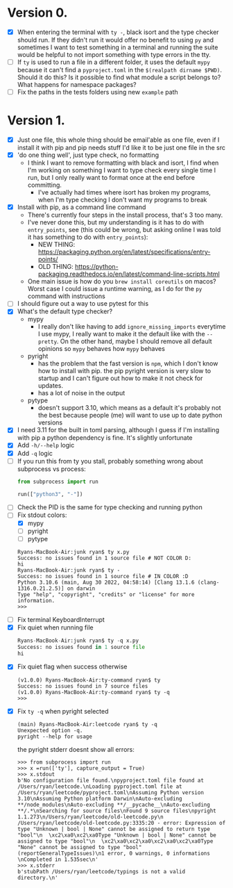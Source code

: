 # Version 0.

- [x] When entering the terminal with `ty -`, black isort and the type checker should run. If they didn't run it would offer no benefit to using `py` and sometimes I want to test something in a terminal and running the suite would be helpful to not import something with type errors in the tty.
- [ ] If `ty` is used to run a file in a different folder, it uses the default `mypy`
because it can't find a `pyproject.toml` in the `$(realpath dirname $PWD)`. Should it do this? Is it possible to find what module a script belongs to?
What happens for namespace packages?
- [ ] Fix the paths in the tests folders using new `example` path

# Version 1.

- [x] Just one file, this whole thing should be email'able as one file, even if I install it with pip and pip needs stuff I'd like it to be just one file in the src
- [x] 'do one thing well', just type check, no formatting
    - I think I want to remove formatting with black and isort, I find when I'm working on something I want to type check every single time I run, but I only really want to format once at the end before committing.
        - I've actually had times where isort has broken my programs, when I'm type checking I don't want my programs to break
- [x] Install with pip, as a command line command
    - There's currently four steps in the install process, that's 3 too many.
    - I've never done this, but my understanding is it has to do with `entry_points`, see (this could be wrong, but asking online I was told it has something to do with `entry_points`):
        - NEW THING: https://packaging.python.org/en/latest/specifications/entry-points/
        - OLD THING: https://python-packaging.readthedocs.io/en/latest/command-line-scripts.html
    - One main issue is how do you `brew install coreutils` on macos? Worst case I could issue a runtime warning, as I do for the `py` command with instructions
- [ ] I should figure out a way to use pytest for this
- [x] What's the default type checker?
    - mypy
        - I really don't like having to add `ignore_missing_imports` everytime I use mypy, I really want to make it the default like with the `--pretty`. On the other hand, maybe I should remove all default opinions so `mypy` behaves how `mypy` behaves
    - pyright
        - has the problem that the fast version is `npm`, which I don't know how to install with pip. the pip pyright version is very slow to startup and I can't figure out how to make it not check for updates.
        - has a lot of noise in the output
    - pytype
        - doesn't support 3.10, which means as a default it's probably not the best because people (me) will want to use up to date python versions
- [x] I need 3.11 for the built in toml parsing, although I guess if I'm installing with pip a python dependency is fine. It's slightly unfortunate
- [x] Add `-h/--help` logic
- [x] Add `-q` logic
- [ ] If you run this from ty you stall, probably something wrong about subprocess vs process:
    ```py
    from subprocess import run

    run(["python3", "-"])
    ```
- [ ] Check the PID is the same for type checking and running python
- [ ] Fix stdout colors:
    - [x] mypy
    - [ ] pyright
    - [ ] pytype
    ```
    Ryans-MacBook-Air:junk ryan$ ty x.py
    Success: no issues found in 1 source file # NOT COLOR D:
    hi
    Ryans-MacBook-Air:junk ryan$ ty -
    Success: no issues found in 1 source file # IN COLOR :D
    Python 3.10.6 (main, Aug 30 2022, 04:58:14) [Clang 13.1.6 (clang-1316.0.21.2.5)] on darwin
    Type "help", "copyright", "credits" or "license" for more information.
    >>>
    ```
- [ ] Fix terminal KeyboardInterrupt
- [x] Fix quiet when running file
    ```py
    Ryans-MacBook-Air:junk ryan$ ty -q x.py
    Success: no issues found in 1 source file
    hi
    ```
- [x] Fix quiet flag when success otherwise
    ```
    (v1.0.0) Ryans-MacBook-Air:ty-command ryan$ ty
    Success: no issues found in 7 source files
    (v1.0.0) Ryans-MacBook-Air:ty-command ryan$ ty -q
    >>>
    ```
- [x] Fix `ty -q` when pyright selected
    ```
    (main) Ryans-MacBook-Air:leetcode ryan$ ty -q
    Unexpected option -q.
    pyright --help for usage
    ```
    the pyright stderr doesnt show all errors:
    ```
    >>> from subprocess import run
    >>> x =run(['ty'], capture_output = True)
    >>> x.stdout
    b'No configuration file found.\npyproject.toml file found at /Users/ryan/leetcode.\nLoading pyproject.toml file at /Users/ryan/leetcode/pyproject.toml\nAssuming Python version 3.10\nAssuming Python platform Darwin\nAuto-excluding **/node_modules\nAuto-excluding **/__pycache__\nAuto-excluding **/.*\nSearching for source files\nFound 9 source files\npyright 1.1.273\n/Users/ryan/leetcode/old-leetcode.py\n  /Users/ryan/leetcode/old-leetcode.py:3335:20 - error: Expression of type "Unknown | bool | None" cannot be assigned to return type "bool"\n  \xc2\xa0\xc2\xa0Type "Unknown | bool | None" cannot be assigned to type "bool"\n  \xc2\xa0\xc2\xa0\xc2\xa0\xc2\xa0Type "None" cannot be assigned to type "bool" (reportGeneralTypeIssues)\n1 error, 0 warnings, 0 informations \nCompleted in 1.535sec\n'
    >>> x.stderr
    b'stubPath /Users/ryan/leetcode/typings is not a valid directory.\n'
    ```